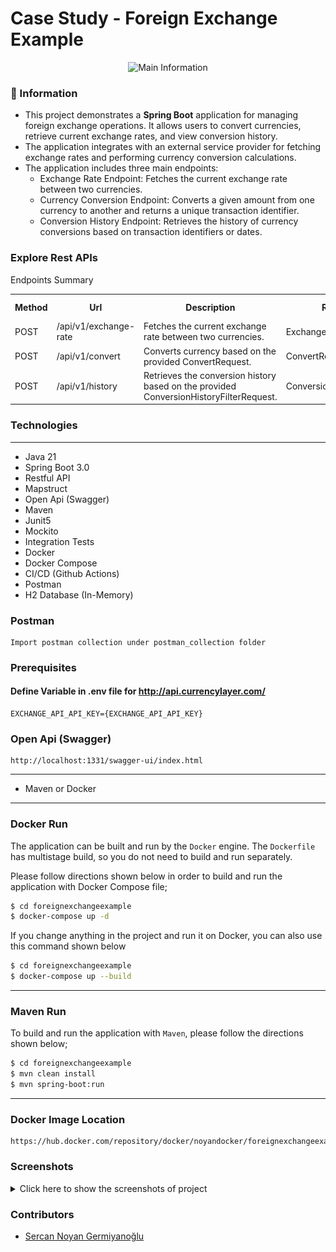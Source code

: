 # Case Study - Foreign Exchange Example

<p align="center">
    <img src="screenshots/foreign_exchange_main_image.png" alt="Main Information" width="800" height="450">
</p>

### 📖 Information

<ul style="list-style-type:disc">
  <li>This project demonstrates a <b>Spring Boot</b> application for managing foreign exchange operations. It allows users to convert currencies, retrieve current exchange rates, and view conversion history.</li>
  <li>The application integrates with an external service provider for fetching exchange rates and performing currency conversion calculations.</li>
  <li>The application includes three main endpoints:
    <ul>
      <li>Exchange Rate Endpoint: Fetches the current exchange rate between two currencies.</li>
      <li>Currency Conversion Endpoint: Converts a given amount from one currency to another and returns a unique transaction identifier.</li>
      <li>Conversion History Endpoint: Retrieves the history of currency conversions based on transaction identifiers or dates.</li>
    </ul>
  </li>
</ul>


### Explore Rest APIs

Endpoints Summary

<table style="width:100%">
  <tr>
      <th>Method</th>
      <th>Url</th>
      <th>Description</th>
      <th>Request Body</th>
      <th>Path Variable</th>
      <th>Response</th>
  </tr>
  <tr>
      <td>POST</td>
      <td>/api/v1/exchange-rate</td>
      <td>Fetches the current exchange rate between two currencies.</td>
      <td>ExchangeRateRequest</td>
      <td>None</td>
      <td>ExchangeRateResponse</td>
  </tr>
  <tr>
      <td>POST</td>
      <td>/api/v1/convert</td>
      <td>Converts currency based on the provided ConvertRequest.</td>
      <td>ConvertRequest</td>
      <td>None</td>
      <td>ConvertResponse</td>
  </tr>
  <tr>
      <td>POST</td>
      <td>/api/v1/history</td>
      <td>Retrieves the conversion history based on the provided ConversionHistoryFilterRequest.</td>
      <td>ConversionHistoryFilterRequest</td>
      <td>None</td>
      <td>CustomPage&lt;ConvertHistoryResponse&gt;</td>
  </tr>
</table>


### Technologies

---
- Java 21
- Spring Boot 3.0
- Restful API
- Mapstruct
- Open Api (Swagger)
- Maven
- Junit5
- Mockito
- Integration Tests
- Docker
- Docker Compose
- CI/CD (Github Actions)
- Postman
- H2 Database (In-Memory)

### Postman

```
Import postman collection under postman_collection folder
```


### Prerequisites

#### Define Variable in .env file for http://api.currencylayer.com/

```
EXCHANGE_API_API_KEY={EXCHANGE_API_API_KEY}
```

### Open Api (Swagger)

```
http://localhost:1331/swagger-ui/index.html
```

---
- Maven or Docker
---


### Docker Run
The application can be built and run by the `Docker` engine. The `Dockerfile` has multistage build, so you do not need to build and run separately.

Please follow directions shown below in order to build and run the application with Docker Compose file;

```sh
$ cd foreignexchangeexample
$ docker-compose up -d
```

If you change anything in the project and run it on Docker, you can also use this command shown below

```sh
$ cd foreignexchangeexample
$ docker-compose up --build
```

---
### Maven Run
To build and run the application with `Maven`, please follow the directions shown below;

```sh
$ cd foreignexchangeexample
$ mvn clean install
$ mvn spring-boot:run
```

---
### Docker Image Location

```
https://hub.docker.com/repository/docker/noyandocker/foreignexchangeexample/general
```

### Screenshots

<details>
<summary>Click here to show the screenshots of project</summary>
    <p> Figure 1 </p>
    <img src ="screenshots/screenshot_1.PNG">
    <p> Figure 2 </p>
    <img src ="screenshots/screenshot_2.PNG">
    <p> Figure 3 </p>
    <img src ="screenshots/screenshot_3.PNG">
    <p> Figure 4 </p>
    <img src ="screenshots/screenshot_4.PNG">
    <p> Figure 5 </p>
    <img src ="screenshots/screenshot_5.PNG">
    <p> Figure 6 </p>
    <img src ="screenshots/screenshot_6.PNG">
    <p> Figure 7 </p>
    <img src ="screenshots/screenshot_7.PNG">
    <p> Figure 8 </p>
    <img src ="screenshots/screenshot_8.PNG">
</details>


### Contributors

- [Sercan Noyan Germiyanoğlu](https://github.com/Rapter1990)